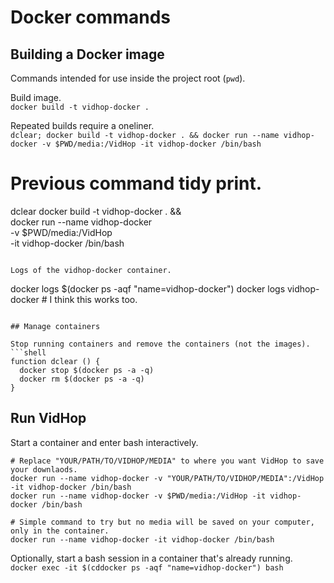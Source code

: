 # Docker commands## Building a Docker imageCommands intended for use inside the project root (`pwd`).Build image.  `docker build -t vidhop-docker .`Repeated builds require a oneliner.  `dclear; docker build -t vidhop-docker . && docker run --name vidhop-docker -v $PWD/media:/VidHop -it vidhop-docker /bin/bash` # Previous command tidy print.dclear docker build -t vidhop-docker . && \docker run --name vidhop-docker \    -v $PWD/media:/VidHop \    -it vidhop-docker /bin/bash```Logs of the vidhop-docker container.```docker logs $(docker ps -aqf "name=vidhop-docker")docker logs vidhop-docker   # I think this works too.```## Manage containersStop running containers and remove the containers (not the images).```shellfunction dclear () {  docker stop $(docker ps -a -q)  docker rm $(docker ps -a -q)}```## Run VidHopStart a container and enter bash interactively.  ```# Replace "YOUR/PATH/TO/VIDHOP/MEDIA" to where you want VidHop to save your downlaods.docker run --name vidhop-docker -v "YOUR/PATH/TO/VIDHOP/MEDIA":/VidHop -it vidhop-docker /bin/bashdocker run --name vidhop-docker -v $PWD/media:/VidHop -it vidhop-docker /bin/bash# Simple command to try but no media will be saved on your computer, only in the container.docker run --name vidhop-docker -it vidhop-docker /bin/bash```Optionally, start a bash session in a container that's already running.  `docker exec -it $(cddocker ps -aqf "name=vidhop-docker") bash`